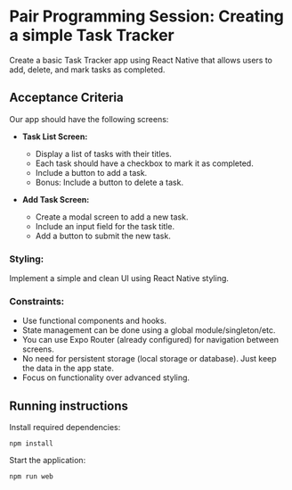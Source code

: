 # Pair Programming Session: Creating a simple Task Tracker

Create a basic Task Tracker app using React Native that allows users to add, delete, and mark tasks as completed.

## Acceptance Criteria

Our app should have the following screens:

- **Task List Screen:**
  - Display a list of tasks with their titles.
  - Each task should have a checkbox to mark it as completed.
  - Include a button to add a task.
  - Bonus: Include a button to delete a task.

- **Add Task Screen:**
  - Create a modal screen to add a new task.
  - Include an input field for the task title.
  - Add a button to submit the new task.

### Styling:

Implement a simple and clean UI using React Native styling.

### Constraints:

- Use functional components and hooks.
- State management can be done using a global module/singleton/etc.
- You can use Expo Router (already configured) for navigation between screens.
- No need for persistent storage (local storage or database). Just keep the data in the app state.
- Focus on functionality over advanced styling.

## Running instructions

Install required dependencies:
```
npm install
```

Start the application:
```
npm run web
```
